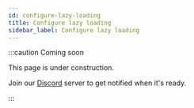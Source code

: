 ```yaml
---
id: configure-lazy-loading
title: Configure lazy loading
sidebar_label: Configure lazy loading
---
```


:::caution Coming soon

This page is under construction.

Join our [Discord](https://discord.traxion.dev/) server to get notified when it's ready.

:::
